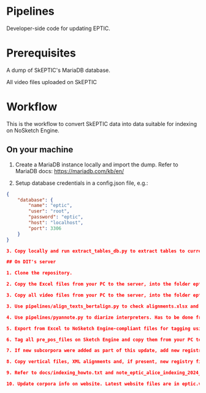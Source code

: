 # Pipelines

Developer-side code for updating EPTIC.

# Prerequisites

A dump of SkEPTIC's MariaDB database.

All video files uploaded on SkEPTIC

# Workflow 

This is the workflow to convert SkEPTIC data into data suitable for indexing on NoSketch Engine.

## On your machine

1. Create a MariaDB instance locally and import the dump. Refer to MariaDB docs: https://mariadb.com/kb/en/

2. Setup database credentials in a config.json file, e.g.:

```json
{
    "database": {
        "name": "eptic",
        "user": "root",
        "password": "eptic",
        "host": "localhost",
        "port": 3306
    }
}

3. Copy locally and run extract_tables_db.py to extract tables to current working directory. Pass config.json path as argument. E.g. python db_connect.py --config 'D:\eptic\config.json'. This creates a folder with database tables as Excel files.

## On DIT's server

1. Clone the repository.

2. Copy the Excel files from your PC to the server, into the folder eptic.v4/1. database_tables.

3. Copy all video files from your PC to the server, into the folder eptic.v4/video

3. Use pipelines/align_texts_bertalign.py to check alignments.xlsx and align the texts that are not yet aligned and output the new .xml files with all alignments to 2. bertalign_alignments (TO UPDATE)

4. Use pipelines/pyannote.py to diarize interpreters. Has to be done from scratch every time so will take some time (TO UPDATE). This will update the interpreters Excel file

5. Export from Excel to NoSketch Engine-compliant files for tagging using database_to_pretgd.py (TO UPDATE, change generated video urls amongs other things). This will create them in folder eptic.v4/3. pre_pos_files

6. Tag all pre_pos_files on Sketch Engine and copy them from your PC to the eptic.v4/4. pos_tagged_files folder. When creating them name them using this format: eptic3_LANGUAGE_MODE_DIRECTION.vert, e.g. eptic3_de_sp_tt.vert (because this is the name that we use to refer to them in the registry files)

7. If new subcorpora were added as part of this update, add new registry files in 5. NoSkE_files, i.e. if there are .vert files for which we don't have a registry file with the same name already. Latest registry files are in eptic.v4/5. NoSkE_files/registry

8. Copy vertical files, XML alignments and, if present, new registry files from current server to bellatrix server (NoSketch Engine server)

9. Refer to docs/indexing_howto.txt and note_eptic_alice_indexing_2024_01_19.txt for details about indexing corpora on NoSketch Engine

10. Update corpora info on website. Latest website files are in eptic.v4/website